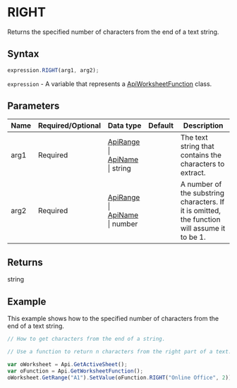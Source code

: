 # RIGHT

Returns the specified number of characters from the end of a text string.

## Syntax

```javascript
expression.RIGHT(arg1, arg2);
```

`expression` - A variable that represents a [ApiWorksheetFunction](../ApiWorksheetFunction.md) class.

## Parameters

| **Name** | **Required/Optional** | **Data type** | **Default** | **Description** |
| ------------- | ------------- | ------------- | ------------- | ------------- |
| arg1 | Required | [ApiRange](../../ApiRange/ApiRange.md) \| [ApiName](../../ApiName/ApiName.md) \| string |  | The text string that contains the characters to extract. |
| arg2 | Required | [ApiRange](../../ApiRange/ApiRange.md) \| [ApiName](../../ApiName/ApiName.md) \| number |  | A number of the substring characters. If it is omitted, the function will assume it to be 1. |

## Returns

string

## Example

This example shows how to the specified number of characters from the end of a text string.

```javascript editor-xlsx
// How to get characters from the end of a string.

// Use a function to return n characters from the right part of a text.

var oWorksheet = Api.GetActiveSheet();
var oFunction = Api.GetWorksheetFunction();
oWorksheet.GetRange("A1").SetValue(oFunction.RIGHT("Online Office", 2));
```
